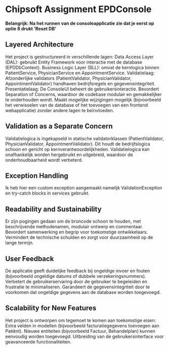 # Chipsoft Assignment EPDConsole

__Belangrijk: Na het runnen van de consoleapplicatie zie dat je eerst op optie 8 drukt 'Reset DB'__

## Layered Architecture
Het project is gestructureerd in verschillende lagen:
Data Access Layer (DAL): gebruikt Entity Framework voor interactie met de database (EPDDbContext).
Business Logic Layer (BLL): omvat de kernlogica binnen PatientService, PhysicianService en AppointmentService.
Validatielaag: Afzonderlijke validators (PatientValidator, PhysicianValidator, AppointmentValidator) handhaven bedrijfsregels en gegevensintegriteit.
Presentatielaag: De ConsoleUI beheert de gebruikersinteractie.
Bevordert Separation of Concerns, waardoor de codebase modulair en gemakkelijker te onderhouden wordt. Maakt mogelijke wijzigingen mogelijk (bijvoorbeeld het verwisselen van de database of het toevoegen van een frontend webapplicatie) zonder andere lagen te beïnvloeden.

## Validation as a Separate Concern
Validatielogica is ingekapseld in statische validatorklassen (PatientValidator, PhysicianValidator, AppointmentValidator). Dit houdt de bedrijfslogica schoon en gericht op kernverantwoordelijkheden. Validatielogica kan onafhankelijk worden hergebruikt en uitgebreid, waardoor de onderhoudbaarheid wordt verbeterd.

## Exception Handling
Ik heb hier een custom exception aangemaakt namelijk ValidationException en try-catch blocks in services gebruikt.

## Readability and Sustainability
Er zijn pogingen gedaan om de broncode schoon te houden, met beschrijvende methodenamen, modulair ontwerp en commentaar.
Bevordert samenwerking en begrip voor toekomstige ontwikkelaars. Vermindert de technische schulden en zorgt voor duurzaamheid op de lange termijn.

## User Feedback
De applicatie geeft duidelijke feedback bij ongeldige invoer en fouten (bijvoorbeeld ongeldige datums of dubbele verzekeringsnummers).
Verbetert de gebruikerservaring door de gebruiker te begeleiden en frustratie te minimaliseren. Garandeert de gegevensintegriteit door te voorkomen dat ongeldige gegevens aan de database worden toegevoegd.

## Scalability for New Features
Het project is ontworpen om tegemoet te komen aan toekomstige eisen:
Extra velden in modellen (bijvoorbeeld facturatiegegevens toevoegen aan Patiënt).
Nieuwe entiteiten (bijvoorbeeld Factuur, Behandelplan) kunnen eenvoudig worden toegevoegd. Uitbreiding van de gebruikersinterface voor geavanceerde functionaliteiten.